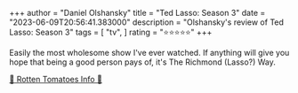 +++
author = "Daniel Olshansky"
title = "Ted Lasso: Season 3"
date = "2023-06-09T20:56:41.383000"
description = "Olshansky's review of Ted Lasso: Season 3"
tags = [
    "tv",
]
rating = "⭐⭐⭐⭐⭐"
+++

Easily the most wholesome show I've ever watched. If anything will give you hope that being a good person pays of, it's The Richmond (Lasso?) Way.

[🍅 Rotten Tomatoes Info 🍅](https://www.rottentomatoes.com//tv/ted_lasso/s03)